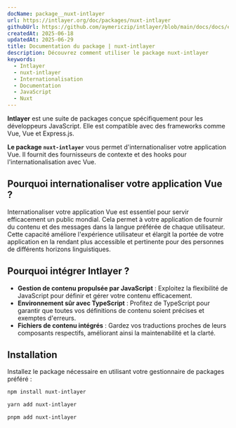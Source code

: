 ```yaml
---
docName: package__nuxt-intlayer
url: https://intlayer.org/doc/packages/nuxt-intlayer
githubUrl: https://github.com/aymericzip/intlayer/blob/main/docs/docs/en/packages/nuxt-intlayer/index.md
createdAt: 2025-06-18
updatedAt: 2025-06-29
title: Documentation du package | nuxt-intlayer
description: Découvrez comment utiliser le package nuxt-intlayer
keywords:
  - Intlayer
  - nuxt-intlayer
  - Internationalisation
  - Documentation
  - JavaScript
  - Nuxt
---
```


**Intlayer** est une suite de packages conçue spécifiquement pour les développeurs JavaScript. Elle est compatible avec des frameworks comme Vue, Vue et Express.js.

**Le package `nuxt-intlayer`** vous permet d'internationaliser votre application Vue. Il fournit des fournisseurs de contexte et des hooks pour l'internationalisation avec Vue.

## Pourquoi internationaliser votre application Vue ?

Internationaliser votre application Vue est essentiel pour servir efficacement un public mondial. Cela permet à votre application de fournir du contenu et des messages dans la langue préférée de chaque utilisateur. Cette capacité améliore l'expérience utilisateur et élargit la portée de votre application en la rendant plus accessible et pertinente pour des personnes de différents horizons linguistiques.

## Pourquoi intégrer Intlayer ?

- **Gestion de contenu propulsée par JavaScript** : Exploitez la flexibilité de JavaScript pour définir et gérer votre contenu efficacement.
- **Environnement sûr avec TypeScript** : Profitez de TypeScript pour garantir que toutes vos définitions de contenu soient précises et exemptes d'erreurs.
- **Fichiers de contenu intégrés** : Gardez vos traductions proches de leurs composants respectifs, améliorant ainsi la maintenabilité et la clarté.

## Installation

Installez le package nécessaire en utilisant votre gestionnaire de packages préféré :

```bash packageManager="npm"
npm install nuxt-intlayer
```

```bash packageManager="yarn"
yarn add nuxt-intlayer
```

```bash packageManager="pnpm"
pnpm add nuxt-intlayer
```
